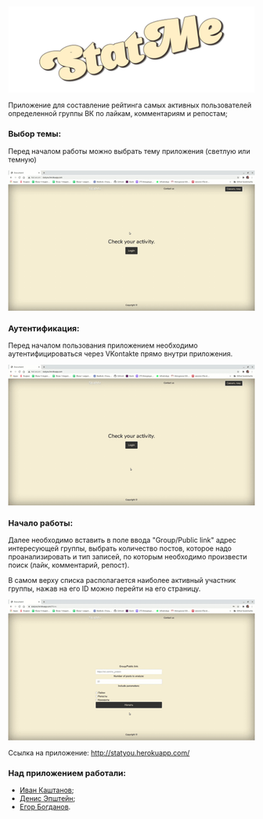 ![screenshot](readme-assets/Logo3.png)


Приложение для составление рейтинга самых активных пользователей определенной группы ВК по лайкам, комментариям и репостам;

### Выбор темы:
Перед началом работы можно выбрать тему приложения (светлую или темную)

![screenshot](readme-assets/Theme.gif)

### Аутентификация:
Перед началом пользования приложением необходимо аутентифицироваться через VKontakte прямо внутри приложения.

![screenshot](readme-assets/Auth.gif)

### Начало работы:
Далее необходимо вставить в поле ввода "Group/Public link"
адрес интересующей группы, выбрать количество постов, которое надо проанализировать и тип записей, по которым необходимо произвести поиск (лайк, комментарий, репост).

В самом верху списка располагается наиболее активный участник группы, нажав на его ID можно перейти на его страницу.

![screenshot](readme-assets/Final.gif)


Ссылка на приложение: http://statyou.herokuapp.com/

### Над приложением работали:

* [Иван Каштанов](https://github.com/kashtn);
* [Денис Эпштейн](https://github.com/DenisEps);
* [Егор Богданов](https://github.com/YegorBogdanov).
